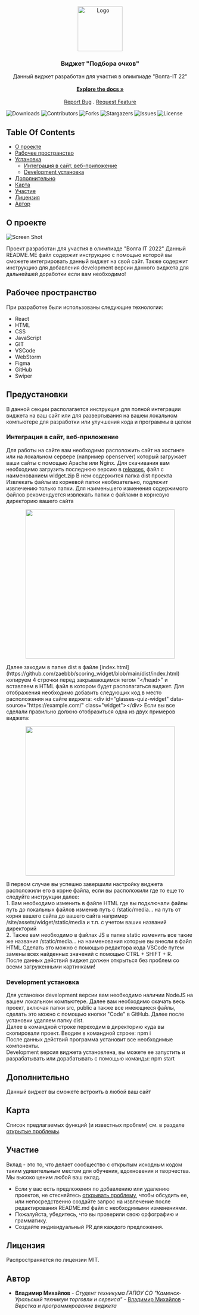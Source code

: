 <br/>
<p align="center">
  <a href="https://github.com/zaebbb/scoring_widget">
    <img src="https://raw.githubusercontent.com/zaebbb/scoring_widget/main/public/Images/logos.png" alt="Logo" width="120" height="120">
  </a>

  <h3 align="center">Виджет "Подбора очков"</h3>

  <p align="center">
    Данный виджет разработан для участия в олимпиаде "Волга-IT 22"
    <br/>
    <br/>
    <a href="https://github.com/zaebbb/scoring_widget"><strong>Explore the docs »</strong></a>
    <br/>
    <br/>
    <a href="https://github.com/zaebbb/scoring_widget/issues">Report Bug</a>
    .
    <a href="https://github.com/zaebbb/scoring_widget/issues">Request Feature</a>
  </p>
</p>

![Downloads](https://img.shields.io/github/downloads/zaebbb/scoring_widget/total) ![Contributors](https://img.shields.io/github/contributors/zaebbb/scoring_widget?color=dark-green) ![Forks](https://img.shields.io/github/forks/zaebbb/scoring_widget?style=social) ![Stargazers](https://img.shields.io/github/stars/zaebbb/scoring_widget?style=social) ![Issues](https://img.shields.io/github/issues/zaebbb/scoring_widget) ![License](https://img.shields.io/github/license/zaebbb/scoring_widget) 

## Table Of Contents

* [О проекте](#о-проекте)
* [Рабочее пространство](#рабочее-пространство)
* [Установка](#предустановки)
  * [Интеграция в сайт, веб-приложение](#интеграция-в-сайт-веб-приложение)
  * [Development установка](#development-установка)
* [Дополнительно](#дополнительно)
* [Карта](#карта)
* [Участие](#участие)
* [Лицензия](#лицензия)
* [Автор](#автор)

## О проекте

![Screen Shot](https://sun9-22.userapi.com/s/v1/if2/HmuTjyWe3ec8S2pLq2BeI3zj2GrtwKMZsloVWzaSYPilF_aM3q1W348dbvHJBizckEulMgfKdCZEqESn9CmfC386.jpg?size=1280x647&quality=96&type=album)

Проект разработан для участия в олимпиаде "Волга IT 2022"
Данный README.ME файл содержит инструкцию с помощью которой вы сможете интегрировать данный виджет на свой сайт.
Также содержит инструкцию для добавления development версии данного виджета для дальнейшей доработки если вам необходимо!

## Рабочее пространство

При разработке были использованы следующие технологии:
- React
- HTML
- CSS
- JavaScript
- GIT
- VSCode
- WebStorm
- Figma
- GitHub
- Swiper


## Предустановки

В данной секции располагается инструкция для полной интеграции виджета на ваш сайт или для развертывания на вашем локальном компьютере для разработки или улучшения кода и программы в целом

### Интеграция в сайт, веб-приложение

Для работы на сайте вам необходимо расположить сайт на хостинге или на локальном сервере (например openserver) который загружает ваши сайты с помощью Apache или Nginx. 
Для скачивания вам необходимо загрузить последнюю версию в [releases](https://github.com/zaebbb/scoring_widget/releases/tag/widget), файл с наименованием widget.zip
В нем содержится папка dist проекта
Извлекать файлы из корневой папки необязательно, подлежит извлечению только папки. 
Для наименьшего изменения содержимого файлов рекомендуется извлекать папки с файлами в корневую директорию вашего сайта
<p align="center">
<img src="https://sun3-8.userapi.com/s/v1/if2/RfWng8swuuwurkAiDN2DgN2TSX_MelwhOMERfsVchPDBf5QUAVfLZfNWxojgpxGB54z9N5ke7RtjAHbGq2GCO3dE.jpg?size=576x281&quality=96&type=album" width="400" />
</p>
Далее заходим в папке dist в файле [index.html](https://github.com/zaebbb/scoring_widget/blob/main/dist/index.html) копируем 4 строчки перед закрывающимся тегом "&#60;/head&#62;" и вставляем в HTML файл в котором будет располагаться виджет. Для отображения необходимо добавить следующих код в место расположения на сайте виджета:
&#60;div id="glasses-quiz-widget" data-source="https://example.com/" class="widget"&#62;&#60;/div&#62;
Если вы все сделали правильно должно отобразиться одна из двух примеров виджета:
<p align="center">
<img src="https://sun3-16.userapi.com/s/v1/if2/ARZTdxJFd6ROzM_PuVZhtLKVPKX3F_Pz0u0iJLE7qdxaHY0zY1zo4YK69wUblO9nVJN5lvi5IZsPJrJyG1lyMuYe.jpg?size=780x684&quality=96&type=album" width="400" />
</p>
В первом случае вы успешно завершили настройку виджета расположили его в корне файла, если вы расположили где то еще то следуйте инструкции далее: <br>
1. Вам необходимо изменить в файле HTML где вы подключали файлы путь до локальных файлов изменив путь с /static/media... на путь от корня вашего сайта до вашего сайта например /site/assets/widget/static/media и т.п. с учетом ваших названий директорий<br>
2. Также вам необходимо в файлах JS в папке static изменить все такие же названия /static/media... на наименования которые вы внесли в файл HTML.Сделать это можно с помощью редактора кода VSCode путем замены всех найденных значений с помощью CTRL + SHIFT + R. <br>
После данных действий виджет должен открыться без проблем со всеми загруженными картинками!

### Development установка

Для установки development версии вам необходимо наличии NodeJS на вашем локальном компьютере. 
Далее вам необходимо скачать весь проект, включая папки src, public а также все имеющиеся файлы, сделать это можно с помощью кнопки "Code" в GitHub. Далее после установки удаляем папку dist. <br>
Далее в командной строке переходим в директорию куда вы скопировали проект.
Вводим в командной строке: npm i <br>
После данных действий программа установит все необходимые компоненты. <br>
Development версия виджета установлена, вы можете ее запустить и разрабатывать или дорабатывать с помощью команды: npm start

## Дополнительно

Данный виджет вы сможете встроить в любой ваш сайт

## Карта 

Список предлагаемых функций (и известных проблем) см. в разделе [открытые проблемы](https://github.com/zaebbb/scoring_widget/issues).

## Участие

Вклад - это то, что делает сообщество с открытым исходным кодом таким удивительным местом для обучения, вдохновения и творчества. Мы высоко ценим любой ваш вклад.
* Если у вас есть предложения по добавлению или удалению проектов, не стесняйтесь [открывать проблему](https://github.com/zaebbb/scoring_widget/issues/new), чтобы обсудить ее, или непосредственно создайте запрос на извлечение после редактирования README.md файл с необходимыми изменениями.
* Пожалуйста, убедитесь, что вы проверили свою орфографию и грамматику.
* Создайте индивидуальный PR для каждого предложения.




## Лицензия

Распространяется по лицензии MIT. 

## Автор

* **Владимир Михайлов** - *Студент техникума ГАПОУ СО "Каменск-Уральский техникум торговли и сервиса"* - [Владимир Михайлов](https://github.com/zaebbb) - *Верстка и программирование виджета*


